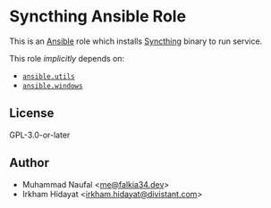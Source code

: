 # Syncthing Ansible Role

This is an [Ansible](https://www.ansible.com/) role which installs [Syncthing](https://syncthing.net/) binary to run service.

This role _implicitly_ depends on:

- [`ansible.utils`](https://github.com/ansible-collections/ansible.utils)
- [`ansible.windows`](https://github.com/ansible-collections/ansible.windows)

## License

GPL-3.0-or-later

## Author

- Muhammad Naufal <<me@falkia34.dev>>
- Irkham Hidayat <<irkham.hidayat@divistant.com>>
